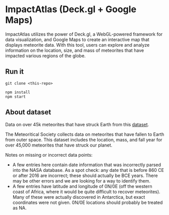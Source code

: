 # ImpactAtlas (Deck.gl + Google Maps)

ImpactAtlas utilizes the power of Deck.gl, a WebGL-powered framework for data visualization, and Google Maps to create an interactive map that displays meteorite data. With this tool, users can explore and analyze information on the location, size, and mass of meteorites that have impacted various regions of the globe.

## Run it

```
git clone <this-repo> 

npm install
npm start
```

## About dataset
Data on over 45k meteorites that have struck Earth from this [dataset](https://www.kaggle.com/datasets/nasa/meteorite-landings).

The Meteoritical Society collects data on meteorites that have fallen to Earth from outer space. This dataset includes the location, mass, and fall year for over 45,000 meteorites that have struck our planet.

Notes on missing or incorrect data points:

- A few entries here contain date information that was incorrectly parsed into the NASA database. As a spot check: any date that is before 860 CE or after 2016 are incorrect; these should actually be BCE years. There may be other errors and we are looking for a way to identify them.
- A few entries have latitude and longitude of 0N/0E (off the western coast of Africa, where it would be quite difficult to recover meteorites). Many of these were actually discovered in Antarctica, but exact coordinates were not given. 0N/0E locations should probably be treated as NA.
